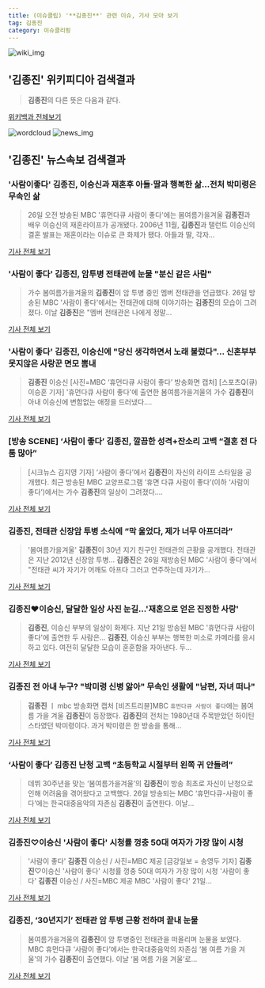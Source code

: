 ```yaml
---
title: (이슈클립) '**김종진**' 관련 이슈, 기사 모아 보기
tag: 김종진
category: 이슈클리핑
---
```

![wiki_img](https://user-images.githubusercontent.com/42597476/44503234-41136a80-a6d0-11e8-9071-6fc6418eafe4.png)
## **'**김종진**'** 위키피디아 검색결과
>**김종진**의 다른 뜻은 다음과 같다.

<a href="https://ko.wikipedia.org/wiki/김종진" target="_blank">위키백과 전체보기</a>

![wordcloud](https://s3.ap-northeast-2.amazonaws.com/lyrics101-wordcloud/2018-08-26-1535243761.png)
![news_img](https://user-images.githubusercontent.com/42597476/44507050-1206f400-a6e4-11e8-8d98-7ffbfebb353f.png)
## **'**김종진**'** 뉴스속보 검색결과
### '사람이좋다' **김종진**, 이승신과 재혼후 아들·딸과 행복한 삶…전처 박미령은 무속인 삶

>26일 오전 방송된 MBC '휴먼다큐 사람이 좋다'에는 봄여름가을겨울 **김종진**과 배우 이승신의 재혼라이프가 공개됐다. 2006년 11월, **김종진**과 탤런트 이승신의 결혼 발표는 재혼이라는 이슈로 큰 화제가 됐다. 아들과 딸, 각자...

<a href="http://news20.busan.com/controller/newsController.jsp?newsId=20180826000011" target="_blank">기사 전체 보기</a>

### '사람이 좋다' **김종진**, 암투병 전태관에 눈물 "분신 같은 사람"

>가수 봄여름가을겨울의 **김종진**이 암 투병 중인 멤버 전태관을 언급했다. 26일 방송된 MBC '사람이 좋다'에서는 전태관에 대해 이야기하는 **김종진**의 모습이 그려졌다. 이날 **김종진**은 "멤버 전태관은 나에게 정말...

<a href="http://sports.hankooki.com/lpage/entv/201808/sp20180826092728136660.htm" target="_blank">기사 전체 보기</a>

### '사람이 좋다' **김종진**, 이승신에 "당신 생각하면서 노래 불렀다"... 신혼부부 못지않은 사랑꾼 면모 뽐내

>**김종진** 이승신 [사진=MBC ‘휴먼다큐 사람이 좋다’ 방송화면 캡처] [스포츠Q(큐) 이승훈 기자] '휴먼다큐 사람이 좋다'에 출연한 봄여름가을겨울의 가수 **김종진**이 아내 이승신에 변함없는 애정을 드러냈다....

<a href="http://www.sportsq.co.kr/news/articleView.html?idxno=300068" target="_blank">기사 전체 보기</a>

### [방송 SCENE] ‘사람이 좋다’ **김종진**, 깔끔한 성격+잔소리 고백 “결혼 전 다툼 많아”

>[시크뉴스 김지영 기자] ‘사람이 좋다’에서 **김종진**이 자신의 라이프 스타일을 공개했다. 최근 방송된 MBC 교양프로그램 ‘휴면 다큐 사람이 좋다’(이하 ‘사람이 좋다’)에서는 가수 **김종진**의 일상이 그려졌다....

<a href="http://chicnews.mk.co.kr/article.php?aid=1535242812208203006" target="_blank">기사 전체 보기</a>

### **김종진**, 전태관 신장암 투병 소식에 “막 울었다, 제가 너무 아프더라”

>'봄여름가을겨울' **김종진**이 30년 지기 친구인 전태관의 근황을 공개했다. 전태관은 지난 2012년 신장암 투병... **김종진**은 26일 재방송된 MBC '사람이 좋다'에서 "전태관 씨가 자기가 어깨도 아프다 그러고 연주하는데 자기가...

<a href="http://news.donga.com/3/all/20180826/91676905/2" target="_blank">기사 전체 보기</a>

### **김종진**♥이승신, 달달한 일상 사진 눈길…'재혼으로 얻은 진정한 사랑' 

>**김종진**, 이승신 부부의 일상이 화제다. 지난 21일 방송된 MBC '휴먼다큐 사람이 좋다'에 출연한 두 사람은... **김종진**, 이승신 부부는 행복한 미소로 카메라를 응시하고 있다. 여전히 달달한 모습이 훈훈함을 자아낸다. 두...

<a href="http://www.topstarnews.net/news/articleView.html?idxno=470930" target="_blank">기사 전체 보기</a>

### **김종진** 전 아내 누구? "박미령 신병 앓아" 무속인 생활에 "남편, 자녀 떠나"

>**김종진** ㅣ mbc 방송화면 캡처 [비즈트리뷴]MBC `휴먼다큐 사람이 좋다`에는 봄여름 가을 겨울 **김종진**이 등장했다. **김종진**의 전처는 1980년대 주목받았던 하이틴 스타였던 박미령이다. 과거 박미령은 한 방송을 통해...

<a href="http://www.biztribune.co.kr/news/view.php?no=70938" target="_blank">기사 전체 보기</a>

### ‘사람이 좋다’ **김종진** 난청 고백 “초등학교 시절부터 왼쪽 귀 안들려”

>데뷔 30주년을 맞는 ‘봄여름가을겨울’의 **김종진**이 방송 최초로 자신이 난청으로 인해 어려움을 겪어왔다고 고백했다. 26일 방송되는 MBC ‘휴먼다큐-사람이 좋다’에는 한국대중음악의 자존심 **김종진**이 출연한다. 이날...

<a href="http://www.kookje.co.kr/news2011/asp/newsbody.asp?code=0500&key=20180826.99099011705" target="_blank">기사 전체 보기</a>

### **김종진**♡이승신 '사람이 좋다' 시청률 껑충 50대 여자가 가장 많이 시청

>'사람이 좋다' **김종진** 이승신 / 사진=MBC 제공 [금강일보 = 송영두 기자] **김종진**♡이승신 '사람이 좋다' 시청률 껑충 50대 여자가 가장 많이 시청 '사람이 좋다' **김종진** 이승신 / 사진=MBC 제공 MBC '사람이 좋다' 21일...

<a href="http://www.ggilbo.com/news/articleView.html?idxno=539130" target="_blank">기사 전체 보기</a>

### **김종진**, ‘30년지기’ 전태관 암 투병 근황 전하며 끝내 눈물

>봄여름가을겨울의 **김종진**이 암 투병중인 전태관을 떠올리며 눈물을 보였다. MBC 휴먼다큐 ‘사람이 좋다’에서는 한국대중음악의 자존심 ‘봄 여름 가을 겨울’의 가수 **김종진**이 출연했다. 이날 ‘봄 여름 가을 겨울’로...

<a href="http://www.kookje.co.kr/news2011/asp/newsbody.asp?code=0500&key=20180824.99099010946" target="_blank">기사 전체 보기</a>


